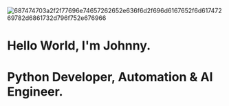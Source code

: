 ![687474703a2f2f77696e74657262652e636f6d2f696d6167652f6d61747269782d6861732d796f752e676966](https://github.com/user-attachments/assets/970efb06-e15e-4b93-bbf6-dea82afb66c1)
# Hello World, I'm Johnny. 
# Python Developer, Automation & AI Engineer.
